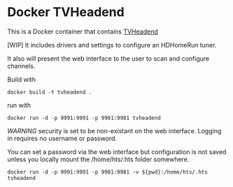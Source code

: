 Docker TVHeadend
================

This is a Docker container that contains [TVHeadend](https://tvheadend.org/)

[WIP] It includes drivers and settings to configure an HDHomeRun tuner.

It also will present the web interface to the user to scan and configure channels.

Build with

```
docker build -t tvheadend .
```

run with

```
docker run -d -p 9991:9991 -p 9981:9981 tvheadend
```

*WARNING* security is set to be non-existant on the web interface. Logging in requires no username or password.

You can set a password via the web interface but configuration is not saved unless you locally mount the /home/hts/.hts folder somewhere.

```
docker run -d -p 9991:9991 -p 9981:9981 -v ${pwd}:/home/hts/.hts tvheadend
```

